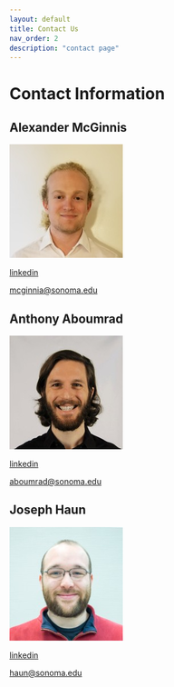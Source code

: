 ```yaml
---
layout: default
title: Contact Us
nav_order: 2
description: "contact page"
---
```


# Contact Information

## Alexander McGinnis

<img src="alec.jpg" alt="alec"/>

[linkedin](https://www.linkedin.com/in/mcginnisa)

mcginnia@sonoma.edu

## Anthony Aboumrad

<img src="anthony.jpeg" alt="anthony"/>

[linkedin](https://www.linkedin.com/in/aboumrad/)

aboumrad@sonoma.edu

## Joseph Haun

<img src="joe.jpeg" alt="joe"/>

[linkedin](https://www.linkedin.com/in/joseph-haun-304621100/)

haun@sonoma.edu
